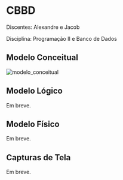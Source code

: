 # CBBD

Discentes: Alexandre e Jacob

Disciplina: Programação II e Banco de Dados

## Modelo Conceitual

![modelo_conceitual](/readme/cbbd.png)

## Modelo Lógico

Em breve.

## Modelo Físico

Em breve.

## Capturas de Tela

Em breve.

